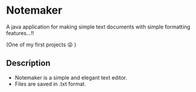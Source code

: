# Notemaker
A java application for making simple text documents with simple formatting features...!!

(One of my first projects :stuck_out_tongue_winking_eye: )

## Description
* Notemaker is a simple and elegant text editor.
* Files are saved in .txt format.
